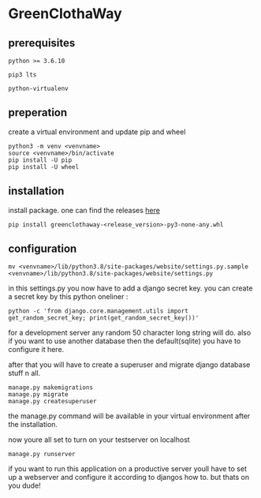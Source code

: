 # GreenClothaWay

## prerequisites
`python >= 3.6.10`

`pip3 lts`

`python-virtualenv`

## preperation
create a virtual environment and update pip and wheel
```
python3 -m venv <venvname>
source <venvname>/bin/activate
pip install -U pip
pip install -U wheel
```

## installation
install package. one can find the releases [here](https://github.com/GreenClothaWay/Blog/tree/master/release) 
```
pip install greenclothaway-<release_version>-py3-none-any.whl
```

## configuration
```
mv <venvname>/lib/python3.8/site-packages/website/settings.py.sample <venvname>/lib/python3.8/site-packages/website/settings.py
```

in this settings.py you now have to add a django secret key.
you can create a secret key by this python oneliner : 

```python -c 'from django.core.management.utils import get_random_secret_key; print(get_random_secret_key())'```

for a development server any random 50 character long string will do.
also if you want to use another database then the default(sqlite) you have to configure it here.

after that you will have to create a superuser and migrate django database stuff n all.

```
manage.py makemigrations
manage.py migrate
manage.py createsuperuser
```
the manage.py command will be available in your virtual environment after the installation.

now youre all set to turn on your testserver on localhost

```
manage.py runserver
```



if you want to run this application on a productive server youll have to set up a webserver and configure it according to djangos how to.
but thats on you dude!
